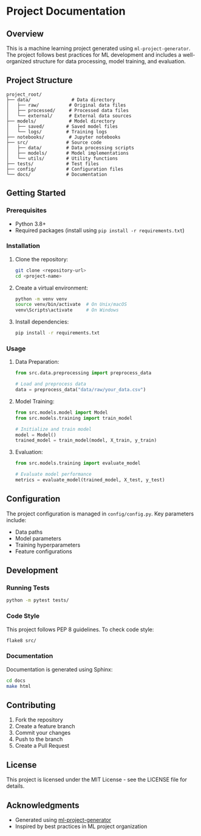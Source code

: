 # Project Documentation

## Overview

This is a machine learning project generated using `ml-project-generator`. The project follows best practices for ML development and includes a well-organized structure for data processing, model training, and evaluation.

## Project Structure

```
project_root/
├── data/               # Data directory
│   ├── raw/           # Original data files
│   ├── processed/     # Processed data files
│   └── external/      # External data sources
├── models/            # Model directory
│   ├── saved/        # Saved model files
│   └── logs/         # Training logs
├── notebooks/         # Jupyter notebooks
├── src/              # Source code
│   ├── data/         # Data processing scripts
│   ├── models/       # Model implementations
│   └── utils/        # Utility functions
├── tests/            # Test files
├── config/           # Configuration files
└── docs/             # Documentation
```

## Getting Started

### Prerequisites

- Python 3.8+
- Required packages (install using `pip install -r requirements.txt`)

### Installation

1. Clone the repository:

   ```bash
   git clone <repository-url>
   cd <project-name>
   ```

2. Create a virtual environment:

   ```bash
   python -m venv venv
   source venv/bin/activate  # On Unix/macOS
   venv\Scripts\activate     # On Windows
   ```

3. Install dependencies:
   ```bash
   pip install -r requirements.txt
   ```

### Usage

1. Data Preparation:

   ```python
   from src.data.preprocessing import preprocess_data

   # Load and preprocess data
   data = preprocess_data("data/raw/your_data.csv")
   ```

2. Model Training:

   ```python
   from src.models.model import Model
   from src.models.training import train_model

   # Initialize and train model
   model = Model()
   trained_model = train_model(model, X_train, y_train)
   ```

3. Evaluation:

   ```python
   from src.models.training import evaluate_model

   # Evaluate model performance
   metrics = evaluate_model(trained_model, X_test, y_test)
   ```

## Configuration

The project configuration is managed in `config/config.py`. Key parameters include:

- Data paths
- Model parameters
- Training hyperparameters
- Feature configurations

## Development

### Running Tests

```bash
python -m pytest tests/
```

### Code Style

This project follows PEP 8 guidelines. To check code style:

```bash
flake8 src/
```

### Documentation

Documentation is generated using Sphinx:

```bash
cd docs
make html
```

## Contributing

1. Fork the repository
2. Create a feature branch
3. Commit your changes
4. Push to the branch
5. Create a Pull Request

## License

This project is licensed under the MIT License - see the LICENSE file for details.

## Acknowledgments

- Generated using [ml-project-generator](https://github.com/AarambhaAnta/ml-project-generator)
- Inspired by best practices in ML project organization
